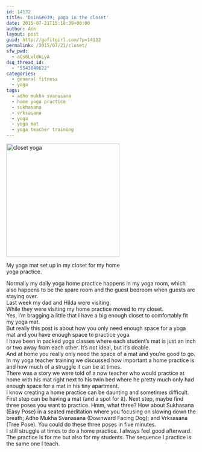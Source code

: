 ```yaml
---
id: 14132
title: 'Doin&#039; yoga in the closet'
date: 2015-07-21T15:18:39+00:00
author: Ann
layout: post
guid: http://gofitgirl.com/?p=14132
permalink: /2015/07/21/closet/
sfw_pwd:
  - aCs6LvldnLyA
dsq_thread_id:
  - "5543049622"
categories:
  - general fitness
  - yoga
tags:
  - adho mukha svanasana
  - home yoga practice
  - sukhasana
  - vrksasana
  - yoga
  - yoga mat
  - yoga teacher training
---
```

<div id="attachment_14134" style="width: 310px" class="wp-caption alignleft">
  <a href="http://gofitgirl.com/2015/07/closet/img_6914/" rel="attachment wp-att-14134"><img class="size-medium wp-image-14134" src="http://gofitgirl.com/wp-content/uploads/2015/07/IMG_6914-300x300.jpg" alt="closet yoga" width="300" height="300" /></a>
  
  <p class="wp-caption-text">
    My yoga mat set up in my closet for my home yoga practice.
  </p>
</div>

  
Normally my daily yoga home practice happens in my yoga room, which also happens to be the spare room and the guest bedroom when guests are staying over.  
Last week my dad and Hilda were visiting.  
While they were visiting my home practice moved to my closet.  
Yes, I&#8217;m bragging a little that I have a big enough closet to comfortably fit my yoga mat.  
But really this post is about how you only need enough space for a yoga mat and you have enough space to practice yoga.  
I have been in packed yoga classes where each student&#8217;s mat is just an inch or two away from each other. It&#8217;s not ideal, but it&#8217;s doable.  
And at home you really only need the space of a mat and you&#8217;re good to go.  
In my yoga teacher training we discussed how important a home practice is and how much of a struggle it can be at times.  
There was a story we were told of a now teacher who would practice at home with his mat right next to his twin bed where he pretty much only had enough space for a mat in his tiny apartment.  
I know creating a home practice can be daunting and sometimes difficult.  
First step can be having a mat (and a spot for it). Next step, maybe find three poses you want to practice. Hmm, what three? How about Sukhasana (Easy Pose) in a seated meditation where you focusing on slowing down the breath; Adho Mukha Svanasana (Downward Facing Dog); and Vrksasana (Tree Pose). You could do these three poses in five minutes.  
I still struggle at times to do a home practice. I always feel good afterward. The practice is for me but also for my students. The sequence I practice is the same one I teach.